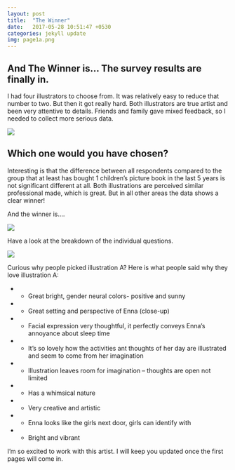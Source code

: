 ```yaml
---
layout: post
title:  "The Winner"
date:   2017-05-28 10:51:47 +0530
categories: jekyll update
img: page1a.png
---
```


## And The Winner is… The survey results are finally in.


I had four illustrators to choose from. It was relatively easy to reduce that number to two. But then it got really hard. Both illustrators are true artist and been very attentive to details. Friends and family gave mixed feedback, so I needed to collect more serious data.

<img src="{{site.baseurl}}/images/comparison.png">

## Which one would you have chosen?


Interesting is that the difference between all respondents compared to the group that at least has bought 1 children’s picture book in the last 5 years is not significant different at all. Both illustrations are perceived similar professional made, which is great. But in all other areas the data shows a clear winner!

And the winner is….


<img src="{{site.baseurl}}/images/page1a.png">

Have a look at the breakdown of the individual questions.

<img src="{{site.baseurl}}/images/survey.png">

Curious why people picked illustration A? Here is what people said why they love illustration A:

* - Great bright, gender neural colors- positive and sunny
* - Great setting and perspective of Enna (close-up)
* - Facial expression very thoughtful, it perfectly conveys Enna’s annoyance about sleep time
* - It’s so lovely how the activities ant thoughts of her day are illustrated and seem to come from her imagination
* - Illustration leaves room for imagination – thoughts are open not limited
* - Has a whimsical nature
* - Very creative and artistic
* - Enna looks like the girls next door, girls can identify with
* - Bright and vibrant


I’m so excited to work with this artist. I will keep you updated once the first pages will come in.